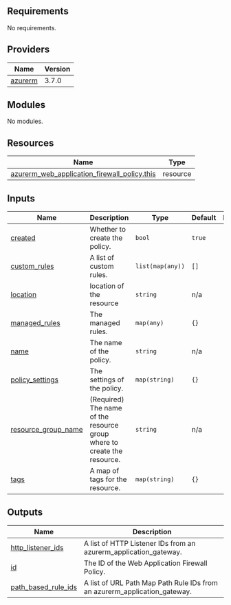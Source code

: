 ## Requirements

No requirements.

## Providers

| Name | Version |
|------|---------|
| <a name="provider_azurerm"></a> [azurerm](#provider\_azurerm) | 3.7.0 |

## Modules

No modules.

## Resources

| Name | Type |
|------|------|
| [azurerm_web_application_firewall_policy.this](https://registry.terraform.io/providers/hashicorp/azurerm/latest/docs/resources/web_application_firewall_policy) | resource |

## Inputs

| Name | Description | Type | Default | Required |
|------|-------------|------|---------|:--------:|
| <a name="input_created"></a> [created](#input\_created) | Whether to create the policy. | `bool` | `true` | no |
| <a name="input_custom_rules"></a> [custom\_rules](#input\_custom\_rules) | A list of custom rules. | `list(map(any))` | `[]` | no |
| <a name="input_location"></a> [location](#input\_location) | location of the resource | `string` | n/a | yes |
| <a name="input_managed_rules"></a> [managed\_rules](#input\_managed\_rules) | The managed rules. | `map(any)` | `{}` | no |
| <a name="input_name"></a> [name](#input\_name) | The name of the policy. | `string` | n/a | yes |
| <a name="input_policy_settings"></a> [policy\_settings](#input\_policy\_settings) | The settings of the policy. | `map(string)` | `{}` | no |
| <a name="input_resource_group_name"></a> [resource\_group\_name](#input\_resource\_group\_name) | (Required) The name of the resource group where to create the resource. | `string` | n/a | yes |
| <a name="input_tags"></a> [tags](#input\_tags) | A map of tags for the resource. | `map(string)` | `{}` | no |

## Outputs

| Name | Description |
|------|-------------|
| <a name="output_http_listener_ids"></a> [http\_listener\_ids](#output\_http\_listener\_ids) | A list of HTTP Listener IDs from an azurerm\_application\_gateway. |
| <a name="output_id"></a> [id](#output\_id) | The ID of the Web Application Firewall Policy. |
| <a name="output_path_based_rule_ids"></a> [path\_based\_rule\_ids](#output\_path\_based\_rule\_ids) | A list of URL Path Map Path Rule IDs from an azurerm\_application\_gateway. |
